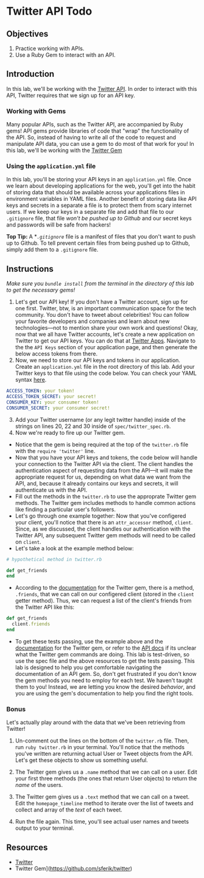 # Twitter API Todo

## Objectives

1. Practice working with APIs.
2. Use a Ruby Gem to interact with an API.

## Introduction

In this lab, we'll be working with the [Twitter API](https://dev.twitter.com/docs/api/1.1). In order to interact with this API, Twitter requires that we sign up for an API key.

### Working with Gems

Many popular APIs, such as the Twitter API, are accompanied by Ruby gems! API gems provide libraries of code that "wrap" the functionality of the API. So, instead of having to write all of the code to request and manipulate API data, you can use a gem to do most of that work for you! In this lab, we'll be working with the [Twitter Gem](https://github.com/sferik/twitter)

### Using the `application.yml` file

In this lab, you'll be storing your API keys in an `application.yml` file. Once we learn about developing applications for the web, you'll get into the habit of storing data that should be available across your applications files in environment variables in YAML files. Another benefit of storing data like API keys and secrets in a separate a file is to protect them from scary internet users. If we keep our keys in a separate file and add that file to our `.gitignore` file, that file *won't be pushed up to Github* and our secret keys and passwords will be safe from hackers!

**Top Tip:** A **`.gitignore`* file is a manifest of files that you don't want to push up to Github. To tell prevent certain files from being pushed up to Github, simply add them to a `.gitignore` file. 

## Instructions

*Make sure you `bundle install` from the terminal in the directory of this lab to get the necessary gems!*

1. Let's get our API key! If you don't have a Twitter account, sign up for one first. Twitter, btw, is an important communication space for the tech community. You don't have to tweet about celebrities! You can follow your favorite developers and companies and learn about new technologies––not to mention share your own work and questions! Okay, now that we all have Twitter accounts, let's create a new application on Twitter to get our API keys. You can do that at [Twitter Apps](https://apps.twitter.com/). Navigate to the the `API Keys` section of your application page, and then generate the below access tokens from there.
2. Now, we need to store our API keys and tokens in our application. Create an `application.yml` file in the root directory of this lab. Add your Twitter keys to that file using the code below. You can check your YAML syntax [here](http://www.yamllint.com/).

```yaml
ACCESS_TOKEN: your token!
ACCESS_TOKEN_SECRET: your secret!
CONSUMER_KEY: your consumer token!
CONSUMER_SECRET: your consumer secret!
```

3. Add your Twitter username (or any legit twitter handle) inside of the strings on lines 20, 22 and 30 inside of `spec/twitter_spec.rb`.
4. Now we're ready to fire up our Twitter gem. 
  * Notice that the gem is being required at the top of the `twitter.rb` file with the `require 'twitter'` line. 
  * Now that you have your API keys and tokens, the code below will handle your connection to the Twitter API via the client. The client handles the authentication aspect of requesting data from the API––it will make the appropriate request for us, depending on what data we want from the API, and, because it already contains our keys and secrets, it will authenticate us with the API. 
  * Fill out the methods in the `twitter.rb` to use the approprate Twitter gem methods. The Twitter gem includes methods to handle common actions like finding a particular user's followers. 
  * Let's go through one example together: Now that you've configered your client, you'll notice that there is an `attr_accessor` method, `client`. Since, as we discussed, the client handles our authentication with the Twitter API, any subsequent Twitter gem methods will need to be called on `client`. 
  * Let's take a look at the example method below: 

  ```ruby
  # hypothetical method in twitter.rb

  def get_friends
  end
  ```

  * According to the [documentation](https://github.com/sferik/twitter) for the Twitter gem, there is a method, `.friends`, that we can call on our configered client (stored in the `client` getter method). Thus, we can request a list of the client's friends from the Twitter API like this: 

  ```ruby
  def get_friends
    client.friends
  end
  ```
  * To get these tests passing, use the example above and the [documentation](https://github.com/sferik/twitter) for the Twitter gem, or refer to the [API docs](https://dev.twitter.com/docs/api/1.1) if its unclear what the Twitter gem commands are doing. This lab is test-driven, so use the spec file and the above resources to get the tests passing. This lab is designed to help you get comfortable navigating the documentation of an API gem. So, don't get frustrated if you don't know the gem methods you need to employ for each test. We haven't taught them to you! Instead, we are letting you know the desired *behavior*, and you are using the gem's documentation to help you find the right tools. 

### Bonus

Let's actually play around with the data that we've been retrieving from Twitter!

1. Un-comment out the lines on the bottom of the `twitter.rb` file. Then, run `ruby twitter.rb` in your terminal. You'll notice that the methods you've written are returning actual User or Tweet objects from the API. Let's get these objects to show us something useful. 

2. The Twitter gem gives us a `.name` method that we can call on a user. Edit your first three methods (the ones that return User objects) to return the *name* of the users. 

3. The Twitter gem gives us a `.text` method that we can call on a tweet. Edit the `homepage_timeline` method to iterate over the list of tweets and collect and array of the *text* of each tweet. 

4. Run the file again. This time, you'll see actual user names and tweets output to your terminal. 

## Resources
* [Twitter](https://dev.twitter.com/)
* Twitter Gem](https://github.com/sferik/twitter)
